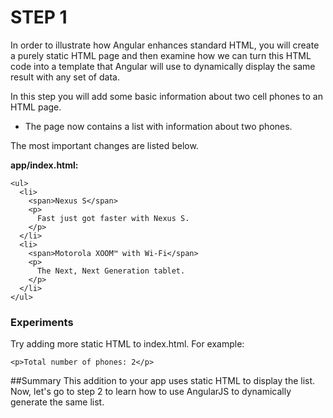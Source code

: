 # STEP 1

In order to illustrate how Angular enhances standard HTML, you will create a purely static HTML page and then examine how we can turn this HTML code into a template that Angular will use to dynamically display the same result with any set of data.

In this step you will add some basic information about two cell phones to an HTML page.

 - The page now contains a list with information about two phones.

The most important changes are listed below.

**app/index.html:**
```
<ul>
  <li>
    <span>Nexus S</span>
    <p>
      Fast just got faster with Nexus S.
    </p>
  </li>
  <li>
    <span>Motorola XOOM™ with Wi-Fi</span>
    <p>
      The Next, Next Generation tablet.
    </p>
  </li>
</ul>
```

### Experiments
Try adding more static HTML to index.html. For example:
```
<p>Total number of phones: 2</p>
```

##Summary
This addition to your app uses static HTML to display the list. Now, let's go to step 2 to learn how to use AngularJS to dynamically generate the same list.
